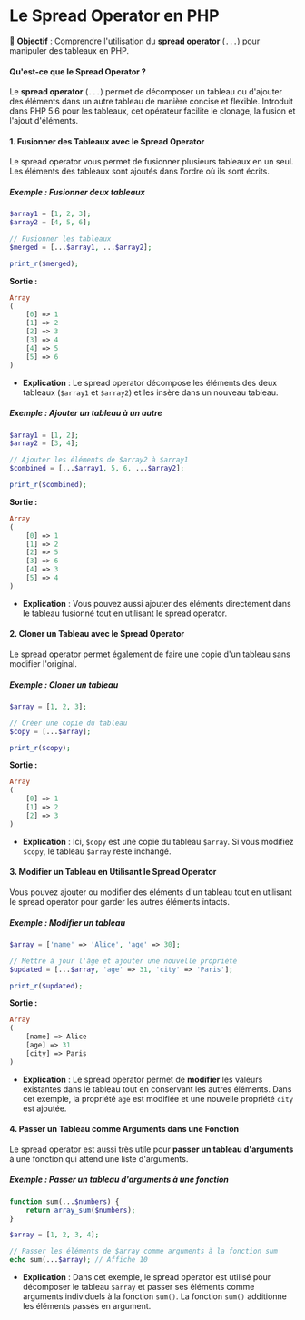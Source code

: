 # **Le Spread Operator en PHP**

📌 **Objectif** : Comprendre l'utilisation du **spread operator** (`...`) pour manipuler des tableaux en PHP.

#### **Qu'est-ce que le Spread Operator ?**

Le **spread operator** (`...`) permet de décomposer un tableau ou d'ajouter des éléments dans un autre tableau de manière concise et flexible. Introduit dans PHP 5.6 pour les tableaux, cet opérateur facilite le clonage, la fusion et l'ajout d'éléments.

#### **1. Fusionner des Tableaux avec le Spread Operator**

Le spread operator vous permet de fusionner plusieurs tableaux en un seul. Les éléments des tableaux sont ajoutés dans l’ordre où ils sont écrits.

##### **Exemple : Fusionner deux tableaux**

```php
$array1 = [1, 2, 3];
$array2 = [4, 5, 6];

// Fusionner les tableaux
$merged = [...$array1, ...$array2];

print_r($merged);
```

**Sortie :**
```php
Array
(
    [0] => 1
    [1] => 2
    [2] => 3
    [3] => 4
    [4] => 5
    [5] => 6
)
```

- **Explication** : Le spread operator décompose les éléments des deux tableaux (`$array1` et `$array2`) et les insère dans un nouveau tableau.

##### **Exemple : Ajouter un tableau à un autre**

```php
$array1 = [1, 2];
$array2 = [3, 4];

// Ajouter les éléments de $array2 à $array1
$combined = [...$array1, 5, 6, ...$array2];

print_r($combined);
```

**Sortie :**
```php
Array
(
    [0] => 1
    [1] => 2
    [2] => 5
    [3] => 6
    [4] => 3
    [5] => 4
)
```

- **Explication** : Vous pouvez aussi ajouter des éléments directement dans le tableau fusionné tout en utilisant le spread operator.

#### **2. Cloner un Tableau avec le Spread Operator**

Le spread operator permet également de faire une copie d'un tableau sans modifier l'original.

##### **Exemple : Cloner un tableau**

```php
$array = [1, 2, 3];

// Créer une copie du tableau
$copy = [...$array];

print_r($copy);
```

**Sortie :**
```php
Array
(
    [0] => 1
    [1] => 2
    [2] => 3
)
```

- **Explication** : Ici, `$copy` est une copie du tableau `$array`. Si vous modifiez `$copy`, le tableau `$array` reste inchangé.

#### **3. Modifier un Tableau en Utilisant le Spread Operator**

Vous pouvez ajouter ou modifier des éléments d'un tableau tout en utilisant le spread operator pour garder les autres éléments intacts.

##### **Exemple : Modifier un tableau**

```php
$array = ['name' => 'Alice', 'age' => 30];

// Mettre à jour l'âge et ajouter une nouvelle propriété
$updated = [...$array, 'age' => 31, 'city' => 'Paris'];

print_r($updated);
```

**Sortie :**
```php
Array
(
    [name] => Alice
    [age] => 31
    [city] => Paris
)
```

- **Explication** : Le spread operator permet de **modifier** les valeurs existantes dans le tableau tout en conservant les autres éléments. Dans cet exemple, la propriété `age` est modifiée et une nouvelle propriété `city` est ajoutée.

#### **4. Passer un Tableau comme Arguments dans une Fonction**

Le spread operator est aussi très utile pour **passer un tableau d'arguments** à une fonction qui attend une liste d'arguments.

##### **Exemple : Passer un tableau d'arguments à une fonction**

```php
function sum(...$numbers) {
    return array_sum($numbers);
}

$array = [1, 2, 3, 4];

// Passer les éléments de $array comme arguments à la fonction sum
echo sum(...$array); // Affiche 10
```

- **Explication** : Dans cet exemple, le spread operator est utilisé pour décomposer le tableau `$array` et passer ses éléments comme arguments individuels à la fonction `sum()`. La fonction `sum()` additionne les éléments passés en argument.
